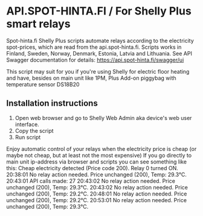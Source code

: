# API.SPOT-HINTA.FI / For Shelly Plus smart relays
Spot-hinta.fi Shelly Plus scripts automate relays according to the electricity spot-prices, which are read from the api.spot-hinta.fi. Scripts works in Finland, Sweden, Norway, Denmark, Estonia, Latvia and Lithuania. See API Swagger documentation for details: https://api.spot-hinta.fi/swagger/ui

This script may suit for you if you're using Shelly for electric floor heating and have, besides on main unit like  1PM,  Plus Add-on piggybag with temperature sensor DS18B20

## Installation instructions

1. Open web browser and go to Shelly Web Admin aka device's web user interface.
2. Copy the script
3. Run script
   
Enjoy automatic control of your relays when the electricity price is cheap (or maybe not cheap, but at least not the most expensive)
If you go directly to main unit ip-address via browser and scripts you can see something like this:
Cheap electricity detected (Price code 200). Relay 0 turned ON.
20:38:01
No relay action needed. Price unchanged (200), Temp: 29.3°C.
20:43:01
API calls made: 27
20:43:02
No relay action needed. Price unchanged (200), Temp: 29.3°C.
20:43:02
No relay action needed. Price unchanged (200), Temp: 29.2°C.
20:48:01
No relay action needed. Price unchanged (200), Temp: 29.2°C.
20:53:01
No relay action needed. Price unchanged (200), Temp: 29.3°C.


